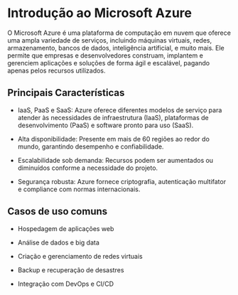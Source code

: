 # Introdução ao Microsoft Azure
O Microsoft Azure é uma plataforma de computação em nuvem que oferece uma ampla variedade de serviços, incluindo máquinas virtuais, redes, armazenamento, bancos de dados, inteligência artificial, e muito mais. Ele permite que empresas e desenvolvedores construam, implantem e gerenciem aplicações e soluções de forma ágil e escalável, pagando apenas pelos recursos utilizados.

## Principais Características
* IaaS, PaaS e SaaS: Azure oferece diferentes modelos de serviço para atender às necessidades de infraestrutura (IaaS), plataformas de desenvolvimento (PaaS) e software pronto para uso (SaaS).

* Alta disponibilidade: Presente em mais de 60 regiões ao redor do mundo, garantindo desempenho e confiabilidade.

* Escalabilidade sob demanda: Recursos podem ser aumentados ou diminuídos conforme a necessidade do projeto.

* Segurança robusta: Azure fornece criptografia, autenticação multifator e compliance com normas internacionais.

## Casos de uso comuns
* Hospedagem de aplicações web

* Análise de dados e big data

* Criação e gerenciamento de redes virtuais

* Backup e recuperação de desastres

* Integração com DevOps e CI/CD

